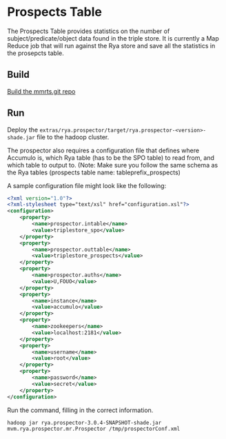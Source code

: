 
<!--

[comment]: # Licensed to the Apache Software Foundation (ASF) under one
[comment]: # or more contributor license agreements.  See the NOTICE file
[comment]: # distributed with this work for additional information
[comment]: # regarding copyright ownership.  The ASF licenses this file
[comment]: # to you under the Apache License, Version 2.0 (the
[comment]: # "License"); you may not use this file except in compliance
[comment]: # with the License.  You may obtain a copy of the License at
[comment]: # 
[comment]: #   http://www.apache.org/licenses/LICENSE-2.0
[comment]: # 
[comment]: # Unless required by applicable law or agreed to in writing,
[comment]: # software distributed under the License is distributed on an
[comment]: # "AS IS" BASIS, WITHOUT WARRANTIES OR CONDITIONS OF ANY
[comment]: # KIND, either express or implied.  See the License for the
[comment]: # specific language governing permissions and limitations
[comment]: # under the License.

-->
# Prospects Table

The Prospects Table provides statistics on the number of subject/predicate/object data found in the triple store. It is currently a
Map Reduce job that will run against the Rya store and save all the statistics in the prosepcts table.

## Build

[Build the mmrts.git repo](build-source.md)

## Run

Deploy the `extras/rya.prospector/target/rya.prospector-<version>-shade.jar` file to the hadoop cluster.

The prospector also requires a configuration file that defines where Accumulo is, which Rya table (has to be the SPO table) to read from, and
which table to output to. (Note: Make sure you follow the same schema as the Rya tables (prospects table name: tableprefix_prospects)

A sample configuration file might look like the following:

``` XML
<?xml version="1.0"?>
<?xml-stylesheet type="text/xsl" href="configuration.xsl"?>
<configuration>
    <property>
        <name>prospector.intable</name>
        <value>triplestore_spo</value>
    </property>
    <property>
        <name>prospector.outtable</name>
        <value>triplestore_prospects</value>
    </property>
    <property>
        <name>prospector.auths</name>
        <value>U,FOUO</value>
    </property>
    <property>
        <name>instance</name>
        <value>accumulo</value>
    </property>
    <property>
        <name>zookeepers</name>
        <value>localhost:2181</value>
    </property>
    <property>
        <name>username</name>
        <value>root</value>
    </property>
    <property>
        <name>password</name>
        <value>secret</value>
    </property>
</configuration>
```

Run the command, filling in the correct information.

```
hadoop jar rya.prospector-3.0.4-SNAPSHOT-shade.jar mvm.rya.prospector.mr.Prospector /tmp/prospectorConf.xml
```